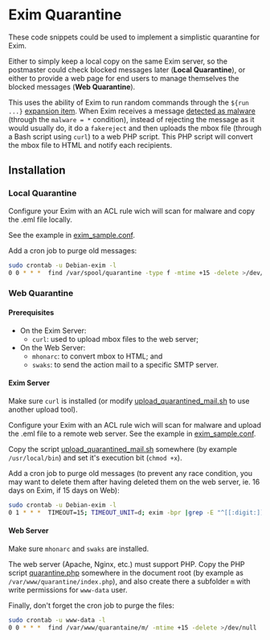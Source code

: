 # Exim Quarantine

These code snippets could be used to implement a simplistic quarantine for Exim.

Either to simply keep a local copy on the same Exim server, so the postmaster
could check blocked messages later (**Local Quarantine**), or either to provide
a web page for end users to manage themselves the blocked messages (**Web
Quarantine**).

This uses the ability of Exim to run random commands through the `${run ...}`
[expansion
item](http://www.exim.org/exim-html-current/doc/html/spec_html/ch-string_expansions.html).
When Exim receives a message [detected as
malware](http://www.exim.org/exim-html-current/doc/html/spec_html/ch-content_scanning_at_acl_time.html)
(through the `malware = *` condition), instead of rejecting the message as it
would usually do, it do a `fakereject` and then uploads the mbox file (through
a Bash script using `curl`) to a web PHP script. This PHP script will convert
the mbox file to HTML and notify each recipients.

## Installation

### Local Quarantine

Configure your Exim with an ACL rule wich will scan for malware and copy the
.eml file locally.

See the example in [exim_sample.conf](local_quarantine/exim_sample.conf).

Add a cron job to purge old messages:

```bash
sudo crontab -u Debian-exim -l
0 0 * * *  find /var/spool/quarantine -type f -mtime +15 -delete >/dev/null
```

### Web Quarantine

#### Prerequisites

- On the Exim Server:
  - `curl`: used to upload mbox files to the web server;
- On the Web Server:
  - `mhonarc`: to convert mbox to HTML; and
  - `swaks`: to send the action mail to a specific SMTP server.

#### Exim Server

Make sure `curl` is installed (or modify
[upload_quarantined_mail.sh](web_quarantine/upload_quarantined_mail.sh) to use
another upload tool).

Configure your Exim with an ACL rule wich will scan for malware and upload the
.eml file to a remote web server. See the example in
[exim_sample.conf](web_quarantine/exim_sample.conf).

Copy the script
[upload_quarantined_mail.sh](web_quarantine/upload_quarantined_mail.sh)
somewhere (by example `/usr/local/bin`) and set it's execution bit (`chmod
+x`).

Add a cron job to purge old messages (to prevent any race condition, you may
want to delete them after having deleted them on the web server, ie. 16 days on
Exim, if 15 days on Web):

```bash
sudo crontab -u Debian-exim -l
0 1 * * *  TIMEOUT=15; TIMEOUT_UNIT=d; exim -bpr |grep -E "^[[:digit:]]+${TIMEOUT_UNIT}\s" |while read age a msgid b; do if [ "${age/${TIMEOUT_UNIT}}" -gt "${TIMEOUT}" ]; then exim -Mrm "$msgid" >/dev/null; fi; done
```

#### Web Server

Make sure `mhonarc` and `swaks` are installed.

The web server (Apache, Nginx, etc.) must support PHP. Copy the PHP script
[quarantine.php](web_quarantine/quarantine.php) somewhere in the document root
(by example as `/var/www/quarantine/index.php`), and also create there a
subfolder `m` with write permissions for `www-data` user.

Finally, don't forget the cron job to purge the files:

```bash
sudo crontab -u www-data -l
0 0 * * *  find /var/www/quarantaine/m/ -mtime +15 -delete >/dev/null
```

